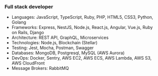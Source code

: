 ### Full stack developer

- Languages: JavaScript, TypeScript, Ruby, PHP, HTML5, CSS3, Python, Golang
- Frameworks: Express, NestJS, Node.js, React.js, Angular, Vue.js, Ruby on Rails, Django
- Architecture: REST API, GraphQL, Microservices
- Technologies: Node.js, Blockchain (Stellar)
- Testing: Jest, Mocha, Postman, Swagger
- Databases: MongoDB, Postgresql, MySQL (AWS Aurora)
- DevOps: Docker, Sentry, AWS EC2, AWS ECS, AWS Lambda, AWS S3, AWS CloudFront
- Message Brokers: RabbitMQ
